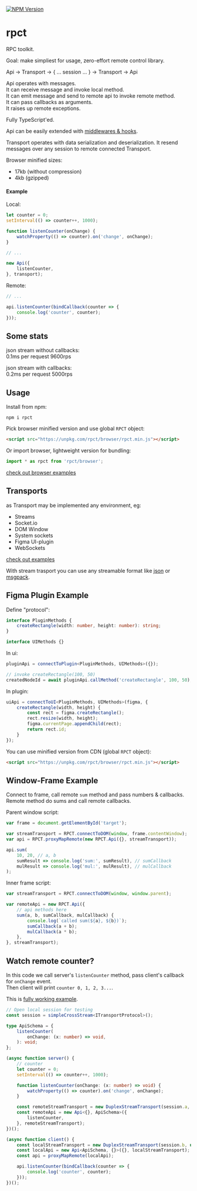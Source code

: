 [![NPM Version](https://badge.fury.io/js/rpct.svg?style=flat)](https://www.npmjs.com/package/rpct)

# rpct

RPC toolkit.

Goal: make simpliest for usage, zero-effort remote control library.

Api<Methods> -> Transport -> { ... session ... } -> Transport -> Api<Methods>

Api operates with messages.  
It can receive message and invoke local method.  
It can emit message and send to remote api to invoke remote method.  
It can pass callbacks as arguments.  
It raises up remote exceptions.  

Fully TypeScript'ed.

Api can be easily extended with [middlewares & hooks](./src/middlewares).

Transport operates with data serialization and deserialization. It resend messages over any session to remote connected Transport.

Browser minified sizes:  
* 17kb (without compression)
* 4kb (gzipped)

#### Example

Local:
```ts
let counter = 0;
setInterval(() => counter++, 1000);

function listenCounter(onChange) {
    watchProperty(() => counter).on('change', onChange);
}

// ...

new Api({
    listenCounter,
}, transport);
```

Remote:
```ts
// ...

api.listenCounter(bindCallback(counter => {
    console.log('counter', counter);
}));
```

## Some stats

json stream without callbacks:  
0.1ms per request
9600rps

json stream with callbacks:  
0.2ms per request
5000rps

## Usage

Install from npm:
```
npm i rpct
```

Pick browser minified version and use global `RPCT` object:
```html
<script src="https://unpkg.com/rpct/browser/rpct.min.js"></script>
```

Or import browser, lightweight version for bundling:
```ts
import * as rpct from 'rpct/browser';
```

[check out browser examples](./browser)

## Transports

as Transport may be implemented any environment, eg:

* Streams
* Socket.io
* DOM Window
* System sockets
* Figma UI-plugin
* WebSockets

[check out examples](./src/examples)

With stream trasport you can use any streamable format like [json](./src/examples/pipe-socket-json.ts) or [msgpack](./src/examples/pong-pipe-socket-msgpack.ts).

## Figma Plugin Example

Define "protocol":
```ts
interface PluginMethods {
    createRectangle(width: number, height: number): string;
}

interface UIMethods {}
```

In ui:
```ts
pluginApi = connectToPlugin<PluginMethods, UIMethods>({});

// invoke createRectangle(100, 50)
createdNodeId = await pluginApi.callMethod('createRectangle', 100, 50);
```

In plugin:
```ts
uiApi = connectToUI<PluginMethods, UIMethods>(figma, {
    createRectangle(width, height) {
        const rect = figma.createRectangle();
        rect.resize(width, height);
        figma.currentPage.appendChild(rect);
        return rect.id;
    }
});
```

You can use minified version from CDN (global `RPCT` object):
```html
<script src="https://unpkg.com/rpct/browser/rpct.min.js"></script>
```

## Window-Frame Example

Connect to frame, call remote `sum` method and pass numbers & callbacks.  
Remote method do sums and call remote callbacks.

Parent window script:
```js
var frame = document.getElementById('target');

var streamTransport = RPCT.connectToDOM(window, frame.contentWindow);
var api = RPCT.proxyMapRemote(new RPCT.Api({}, streamTransport));

api.sum(
    10, 20, // a, b
    sumResult => console.log('sum:', sumResult), // sumCallback
    mulResult => console.log('mul:', mulResult), // mulCallback
);
```

Inner frame script:
```js
var streamTransport = RPCT.connectToDOM(window, window.parent);

var remoteApi = new RPCT.Api({
    // api methods here
    sum(a, b, sumCallback, mulCallback) {
        console.log(`called sum(${a}, ${b})`);
        sumCallback(a + b);
        mulCallback(a * b);
    },
}, streamTransport);
```

## Watch remote counter?

In this code we call server's `listenCounter` method, pass client's callback for `onChange` event.  
Then client will print `counter 0, 1, 2, 3...`.

This is [fully working example](./src/examples/watch-changes.ts).

```ts
// Open local session for testing
const session = simpleCrossStream<ITransportProtocol>();

type ApiSchema = {
    listenCounter(
        onChange: (x: number) => void,
    ): void;
};

(async function server() {
    // counter
    let counter = 0;
    setInterval(() => counter++, 1000);

    function listenCounter(onChange: (x: number) => void) {
        watchProperty(() => counter).on('change', onChange);
    }

    const remoteStreamTransport = new DuplexStreamTransport(session.a, undefined, 'remote');
    const remoteApi = new Api<{}, ApiSchema>({
        listenCounter,
    }, remoteStreamTransport);
})();

(async function client() {
    const localStreamTransport = new DuplexStreamTransport(session.b, undefined, 'local');
    const localApi = new Api<ApiSchema, {}>({}, localStreamTransport);
    const api = proxyMapRemote(localApi);

    api.listenCounter(bindCallback(counter => {
        console.log('counter', counter);
    }));
})();

```